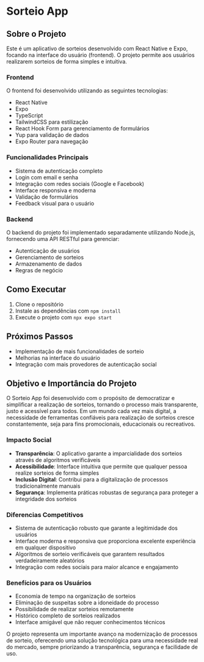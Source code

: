 # Sorteio App

## Sobre o Projeto

Este é um aplicativo de sorteios desenvolvido com React Native e Expo, focando na interface do usuário (frontend). O projeto permite aos usuários realizarem sorteios de forma simples e intuitiva.

### Frontend

O frontend foi desenvolvido utilizando as seguintes tecnologias:

- React Native
- Expo
- TypeScript
- TailwindCSS para estilização
- React Hook Form para gerenciamento de formulários
- Yup para validação de dados
- Expo Router para navegação

### Funcionalidades Principais

- Sistema de autenticação completo
- Login com email e senha
- Integração com redes sociais (Google e Facebook)
- Interface responsiva e moderna
- Validação de formulários
- Feedback visual para o usuário

### Backend

O backend do projeto foi implementado separadamente utilizando Node.js, fornecendo uma API RESTful para gerenciar:

- Autenticação de usuários
- Gerenciamento de sorteios
- Armazenamento de dados
- Regras de negócio

## Como Executar

1. Clone o repositório
2. Instale as dependências com `npm install`
3. Execute o projeto com `npx expo start`

## Próximos Passos

- Implementação de mais funcionalidades de sorteio
- Melhorias na interface do usuário
- Integração com mais provedores de autenticação social


## Objetivo e Importância do Projeto

O Sorteio App foi desenvolvido com o propósito de democratizar e simplificar a realização de sorteios, tornando o processo mais transparente, justo e acessível para todos. Em um mundo cada vez mais digital, a necessidade de ferramentas confiáveis para realização de sorteios cresce constantemente, seja para fins promocionais, educacionais ou recreativos.

### Impacto Social

- **Transparência**: O aplicativo garante a imparcialidade dos sorteios através de algoritmos verificáveis
- **Acessibilidade**: Interface intuitiva que permite que qualquer pessoa realize sorteios de forma simples
- **Inclusão Digital**: Contribui para a digitalização de processos tradicionalmente manuais
- **Segurança**: Implementa práticas robustas de segurança para proteger a integridade dos sorteios

### Diferencias Competitivos

- Sistema de autenticação robusto que garante a legitimidade dos usuários
- Interface moderna e responsiva que proporciona excelente experiência em qualquer dispositivo
- Algoritmos de sorteio verificáveis que garantem resultados verdadeiramente aleatórios
- Integração com redes sociais para maior alcance e engajamento

### Benefícios para os Usuários

- Economia de tempo na organização de sorteios
- Eliminação de suspeitas sobre a idoneidade do processo
- Possibilidade de realizar sorteios remotamente
- Histórico completo de sorteios realizados
- Interface amigável que não requer conhecimentos técnicos

O projeto representa um importante avanço na modernização de processos de sorteio, oferecendo uma solução tecnológica para uma necessidade real do mercado, sempre priorizando a transparência, segurança e facilidade de uso.

